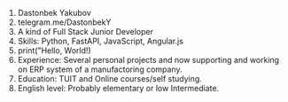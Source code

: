 1. Dastonbek Yakubov
2. telegram.me/DastonbekY
3. A kind of Full Stack Junior Developer 
4. Skills: Python, FastAPI, JavaScript, Angular.js
5. print("Hello, World!)
6. Experience: Several personal projects and now supporting and working on ERP system of a manufactoring company.
7. Education: TUIT and Online courses/self studying.
8. English level: Probably elementary or low Intermediate.

